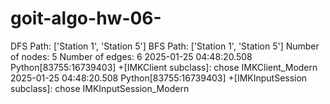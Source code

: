 # goit-algo-hw-06-
DFS Path: ['Station 1', 'Station 5']
BFS Path: ['Station 1', 'Station 5']
Number of nodes: 5
Number of edges: 6
2025-01-25 04:48:20.508 Python[83755:16739403] +[IMKClient subclass]: chose IMKClient_Modern
2025-01-25 04:48:20.508 Python[83755:16739403] +[IMKInputSession subclass]: chose IMKInputSession_Modern
